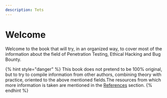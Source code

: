 ```yaml
---
description: Tets
---
```


# Welcome

Welcome to the book that will try, in an organized way, to cover most of the information about the field of Penetration Testing, Ethical Hacking and Bug Bounty.

{% hint style="danger" %}
This book does not pretend to be 100% original, but to try to compile information from other authors, combining theory with practice, oriented to the above mentioned fields.The resources from which more information is taken are mentioned in the [References](references.md) section.
{% endhint %}
